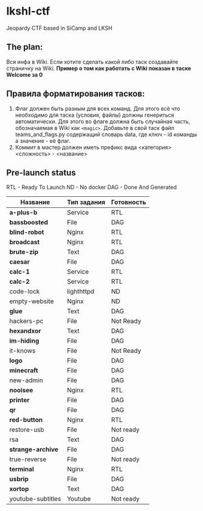 # lkshl-ctf
Jeopardy CTF based in SiCamp and LKSH

## The plan:
Вся инфа в Wiki. Если хотите сделать какой либо таск создавайте страничку на Wiki. **Пример о том как работать с Wiki показан в таске Welcome за 0**

## Правила форматирования тасков:
1. Флаг должен быть разным для всех команд. Для этого всё что необходимо для таска (условия, файлы) должны генериться автоматически. Для этого во флаге должна быть случайная часть, обозначаемая в Wiki как `<magic>`. Добавьте в свой таск файл teams_and_flags.py содержащий словарь data, где ключ - id команды а значение - её флаг.
2. Коммит в мастер должен иметь префикс вида <категория> <сложность> - <название>

## Pre-launch status

RTL -  Ready To Launch
ND - No docker
DAG - Done And Generated

Название|Тип задания|Готовность
 ------ | --------- | -------- 
**a-plus-b** | Service | RTL
**bassboosted** | File | DAG 
**blind-robot** | Nginx | RTL
**broadcast** | Nginx | RTL
**brute-zip** | Text | DAG
**caesar** | File | DAG
**calc-1** | Service | RTL
**calc-2** | Service | RTL
code-lock | lighthttpd | ND
empty-website | Nginx | ND
**glue** | Text | DAG
hackers-pc | File | Not Ready
**hexandxor** | Text | DAG
**im-hiding** | File | DAG
it-knows | File | Not Ready
**logo** | File | DAG
**minecraft** | File | DAG
new-admin | File | DAG
**nooisee** | Nginx | RTL
**printer** | File | DAG
**qr** | File | DAG
**red-button** | Nginx | RTL
restore-usb | File | Not ready
rsa | Text | DAG
**strange-archive** | File | DAG
true-reverse | File | Not ready
**terminal** | Nginx | RTL
**usbrip** | File | DAG
**xortop** | Text | DAG
youtube-subtitles | Youtube | Not ready
